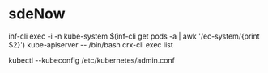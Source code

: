 # sdeNow
inf-cli exec -i -n kube-system $(inf-cli get pods -a |  awk '/ec-system/{print $2}') kube-apiserver -- /bin/bash
crx-cli exec list

kubectl --kubeconfig /etc/kubernetes/admin.conf 
